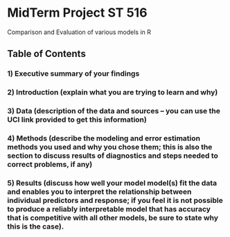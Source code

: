 # MidTerm Project ST 516

Comparison and Evaluation of various models in R

## Table of Contents
### 1) Executive summary of your findings
### 2) Introduction (explain what you are trying to learn and why)
### 3) Data (description of the data and sources – you can use the UCI link provided to get this information)
### 4) Methods (describe the modeling and error estimation methods you used and why you chose them; this is also the section to discuss results of diagnostics and steps needed to correct problems, if any)
### 5) Results (discuss how well your model model(s) fit the data and enables you to interpret the relationship between individual predictors and response; if you feel it is not possible to produce a reliably interpretable model that has accuracy that is competitive with all other models, be sure to state why this is the case).
